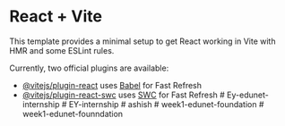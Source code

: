 # React + Vite

This template provides a minimal setup to get React working in Vite with HMR and some ESLint rules.

Currently, two official plugins are available:

- [@vitejs/plugin-react](https://github.com/vitejs/vite-plugin-react/blob/main/packages/plugin-react/README.md) uses [Babel](https://babeljs.io/) for Fast Refresh
- [@vitejs/plugin-react-swc](https://github.com/vitejs/vite-plugin-react-swc) uses [SWC](https://swc.rs/) for Fast Refresh
#   E y - e d u n e t - i n t e r n s h i p  
 #   E Y - i n t e r n s h i p  
 #   a s h i s h  
 #   w e e k 1 - e d u n e t - f o u n d a t i o n  
 #   w e e k 1 - e d u n e t - f o u n n d a t i o n  
 